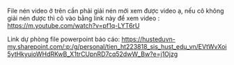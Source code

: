 File nén video ở trên cần phải giải nén mới xem được video ạ, nếu cô không giải nén được thì cô vào bằng link này để xem video :
https://m.youtube.com/watch?v=pf1q-LYT6rU

Link dự phòng file powerpoint báo cáo: 
https://husteduvn-my.sharepoint.com/:p:/g/personal/tien_ht223818_sis_hust_edu_vn/EVtWvXoi5ytHkyuioWHdRKwB_X1trCUpnRD7cq52dwW_Bw?e=j1Ojzg

